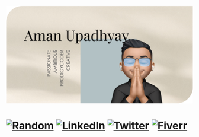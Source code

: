 ![Banner](dist/banner.png)

[![Random](
    https://img.shields.io/badge/Random-000000?style=for-the-badge&logo=about.me&logoColor
)](https://www.fiverr.com/badshahaman)
[![LinkedIn](
    https://img.shields.io/badge/LinkedIn-000000?style=for-the-badge&logo=linkedin&logoColor
)](https://www.linkedin.com/in/amanxupadhyay/)
[![Twitter](
    https://img.shields.io/badge/Twitter-000000?style=for-the-badge&logo=twitter&logoColor
)](https://twitter.com/AmanxUpadhyay)
[![Fiverr](
    https://img.shields.io/badge/Fiverr-000000?style=for-the-badge&logo=fiverr&logoColor
)](https://www.fiverr.com/badshahaman)
=